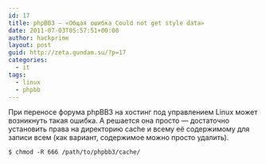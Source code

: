 ```yaml
---
id: 17
title: phpBB3 – «Общая ошибка Could not get style data»
date: 2011-07-03T05:57:51+00:00
author: hackprime
layout: post
guid: http://zeta.gundam.su/?p=17
categories:
  - it
tags:
  - linux
  - phpbb
---
```


При переносе форума phpBB3 на хостинг под управлением Linux может возникнуть такая ошибка. А решается она просто &#8212; достаточно установить права на директорию cache и всему её содержимому для записи всем (как вариант, содержимое можно просто удалить).

```
$ chmod -R 666 /path/to/phpbb3/cache/
```
